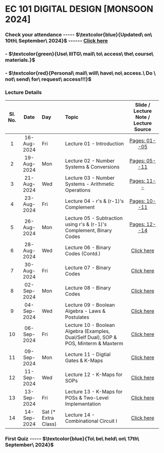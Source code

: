 # EC 101 DIGITAL DESIGN [MONSOON 2024]

### Check your attendance ----- $\textcolor{blue}{Updated\ on\ 10th\ September\ 2024\}$ ------ [Click here](https://docs.google.com/spreadsheets/d/1g6Bkx4F0SZnFVuvpEhR2SipWDqnjD6bE/edit?usp=drive_link&ouid=116384381532910939364&rtpof=true&sd=true)

### - $\textcolor{green}{Use\ IIITG\ mail\ to\ access\ the\ course\ materials.\}$

### - $\textcolor{red}{Personal\ mail\ will\ have\ no\ access.\ Do \ not\ send\ for\ request\ access\!!!\}$

### Lecture Details
| Sl. No. | Date | Day            | Topic | Slide / Lecture Note / Lecture Source|                                                                                              
|:---:|:--:|:--|:--|:--------------------------:|
| 1   | 16-Aug-2024 | Fri      |Lecture 01 - Introduction                 | [Pages: 01--05](https://drive.google.com/file/d/1t9tke_0BwNCAuvU4bkTzocWE8rABKpEo/view?usp=drive_link)|
| 2   | 19-Aug-2024 | Mon      |Lecture 02 - Number Systems & Conversions | [Pages: 05--11](https://drive.google.com/file/d/1t9tke_0BwNCAuvU4bkTzocWE8rABKpEo/view?usp=drive_link)|
| 3   | 21-Aug-2024 | Wed   |Lecture 03 - Number Systems - Arithmetic Operations | [Pages: 11--]()|
| 4   | 23-Aug-2024 | Fri      |Lecture 04 - r's & (r-1)'s Complement  | [Pages: 10--11]()|
| 5   | 26-Aug-2024 | Mon      |Lecture 05 - Subtraction using r's & (r-1)'s Complement, Binary Codes                | [Pages: 12--14]()|
| 6   | 28-Aug-2024 | Wed   |Lecture 06 - Binary Codes (Contd.)                | [Click here](https://drive.google.com/file/d/1nVh8jywEoSu345aTMSB1DY9-VADQO3iz/view?usp=drive_link)| 
| 7   | 30-Aug-2024 | Fri      |Lecture 07 - Binary Codes                 | [Click here]()|
| 8   | 02-Sep-2024 | Mon      |Lecture 08 - Binary Codes                 | [Click here]()|
| 9   | 04-Sep-2024 | Wed      |Lecture 09 - Boolean Algebra - Laws & Postulates               | [Click here]()|
| 10  | 06-Sep-2024 | Fri      |Lecture 10 - Boolean Algebra (Examples, Dual/Self Dual), SOP & POS, Minterm & Maxterm                | [Click here]()|
| 11  | 09-Sep-2024 | Mon      |Lecture 11 - Digtial Gates & K-Maps       | [Click here](https://drive.google.com/file/d/1RudjmH9ASMBZZO6dXj6eDUGVeobrupe8/view?usp=drive_link)|   
| 12  | 11-Sep-2024 |  Wed  |Lecture 12 - K-Maps for SOPs              | [Click here](https://drive.google.com/file/d/1C27XU0yNLYyWRPfTpp0WAJuX1v6ikkai/view?usp=drive_link)|  
| 13  | 13-Sep-2024 |  Fri   |Lecture 13 - K-Maps for POSs & Two-Level Implementation             | [Click here]()| 
| 14  | 14-Sep-2024 |  Sat (* Extra Class)  |Lecture 14 - Combinational Circuit I          | [Click here]()| 

### First Quiz ----- $\textcolor{blue}{To\ be\ held\ on\ 17th\ September\ 2024\}$ 
